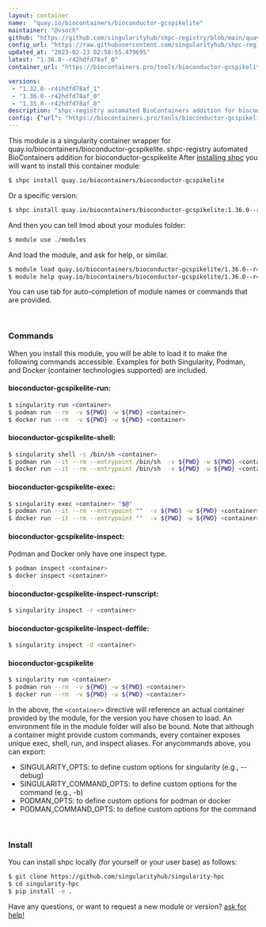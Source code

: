 ```yaml
---
layout: container
name:  "quay.io/biocontainers/bioconductor-gcspikelite"
maintainer: "@vsoch"
github: "https://github.com/singularityhub/shpc-registry/blob/main/quay.io/biocontainers/bioconductor-gcspikelite/container.yaml"
config_url: "https://raw.githubusercontent.com/singularityhub/shpc-registry/main/quay.io/biocontainers/bioconductor-gcspikelite/container.yaml"
updated_at: "2023-02-23 02:58:55.479695"
latest: "1.36.0--r42hdfd78af_0"
container_url: "https://biocontainers.pro/tools/bioconductor-gcspikelite"

versions:
 - "1.32.0--r41hdfd78af_1"
 - "1.36.0--r42hdfd78af_0"
 - "1.35.0--r42hdfd78af_0"
description: "shpc-registry automated BioContainers addition for bioconductor-gcspikelite"
config: {"url": "https://biocontainers.pro/tools/bioconductor-gcspikelite", "maintainer": "@vsoch", "description": "shpc-registry automated BioContainers addition for bioconductor-gcspikelite", "latest": {"1.36.0--r42hdfd78af_0": "sha256:d3ac302560e62d3355744d0e31a3610f920f8dba479748d4438a259cd3bd0ad1"}, "tags": {"1.32.0--r41hdfd78af_1": "sha256:0ec23b2d8a7bd2bd6c478e185b3b7c80d30cfe84b7fa32f027a01287861422f8", "1.36.0--r42hdfd78af_0": "sha256:d3ac302560e62d3355744d0e31a3610f920f8dba479748d4438a259cd3bd0ad1", "1.35.0--r42hdfd78af_0": "sha256:1cd4fc5011c2379f6672bf77a4aa84dd7eede24983a08b5f04952788bed1aab6"}, "docker": "quay.io/biocontainers/bioconductor-gcspikelite"}
---
```


This module is a singularity container wrapper for quay.io/biocontainers/bioconductor-gcspikelite.
shpc-registry automated BioContainers addition for bioconductor-gcspikelite
After [installing shpc](#install) you will want to install this container module:


```bash
$ shpc install quay.io/biocontainers/bioconductor-gcspikelite
```

Or a specific version:

```bash
$ shpc install quay.io/biocontainers/bioconductor-gcspikelite:1.36.0--r42hdfd78af_0
```

And then you can tell lmod about your modules folder:

```bash
$ module use ./modules
```

And load the module, and ask for help, or similar.

```bash
$ module load quay.io/biocontainers/bioconductor-gcspikelite/1.36.0--r42hdfd78af_0
$ module help quay.io/biocontainers/bioconductor-gcspikelite/1.36.0--r42hdfd78af_0
```

You can use tab for auto-completion of module names or commands that are provided.

<br>

### Commands

When you install this module, you will be able to load it to make the following commands accessible.
Examples for both Singularity, Podman, and Docker (container technologies supported) are included.

#### bioconductor-gcspikelite-run:

```bash
$ singularity run <container>
$ podman run --rm  -v ${PWD} -w ${PWD} <container>
$ docker run --rm  -v ${PWD} -w ${PWD} <container>
```

#### bioconductor-gcspikelite-shell:

```bash
$ singularity shell -s /bin/sh <container>
$ podman run --it --rm --entrypoint /bin/sh  -v ${PWD} -w ${PWD} <container>
$ docker run --it --rm --entrypoint /bin/sh  -v ${PWD} -w ${PWD} <container>
```

#### bioconductor-gcspikelite-exec:

```bash
$ singularity exec <container> "$@"
$ podman run --it --rm --entrypoint ""  -v ${PWD} -w ${PWD} <container> "$@"
$ docker run --it --rm --entrypoint ""  -v ${PWD} -w ${PWD} <container> "$@"
```

#### bioconductor-gcspikelite-inspect:

Podman and Docker only have one inspect type.

```bash
$ podman inspect <container>
$ docker inspect <container>
```

#### bioconductor-gcspikelite-inspect-runscript:

```bash
$ singularity inspect -r <container>
```

#### bioconductor-gcspikelite-inspect-deffile:

```bash
$ singularity inspect -d <container>
```



#### bioconductor-gcspikelite

```bash
$ singularity run <container>
$ podman run --rm  -v ${PWD} -w ${PWD} <container>
$ docker run --rm  -v ${PWD} -w ${PWD} <container>
```


In the above, the `<container>` directive will reference an actual container provided
by the module, for the version you have chosen to load. An environment file in the
module folder will also be bound. Note that although a container
might provide custom commands, every container exposes unique exec, shell, run, and
inspect aliases. For anycommands above, you can export:

 - SINGULARITY_OPTS: to define custom options for singularity (e.g., --debug)
 - SINGULARITY_COMMAND_OPTS: to define custom options for the command (e.g., -b)
 - PODMAN_OPTS: to define custom options for podman or docker
 - PODMAN_COMMAND_OPTS: to define custom options for the command

<br>

### Install

You can install shpc locally (for yourself or your user base) as follows:

```bash
$ git clone https://github.com/singularityhub/singularity-hpc
$ cd singularity-hpc
$ pip install -e .
```

Have any questions, or want to request a new module or version? [ask for help!](https://github.com/singularityhub/singularity-hpc/issues)